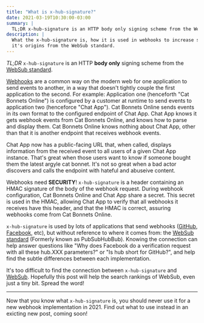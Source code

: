```yaml
---
title: "What is x-hub-signature?"
date: 2021-03-19T10:30:00-03:00
summary: |
  TL;DR x-hub-signature is an HTTP body only signing scheme from the WebSub standard...
description: |
  What the x-hub-signature is, how it is used in webhooks to increase security, and
  it's origins from the WebSub standard.
---
```


*TL;DR* `x-hub-signature` is an HTTP **body only** signing scheme from the [WebSub standard][websub].

[Webhooks][webhook] are a common way on the modern web for one application to send events to another,
in a way that doesn't tightly couple the first application to the second. For example: Application one
(henceforth "Cat Bonnets Online") is configured by a customer at runtime to send events to application two
(henceforce "Chat App"). Cat Bonnets Online sends events in its own format to the configured endpoint
of Chat App. Chat App knows it gets webhook events from Cat Bonnets Online, and knows how to parse and
display them. Cat Bonnets Online knows nothing about Chat App, other than that it is another
endpoint that receives webhook events.

Chat App now has a public-facing URL that, when called, displays information from the received event to all
users of a given Chat App instance. That's great when those users want to know if someone bought them the
latest argyle cat bonnet. It's not so great when a bad actor discovers and calls the endpoint with hateful
and abuseive content.

Webhooks need **SECURITY**! `x-hub-signature` is a header containing an HMAC signature of the body of the
webhook request. During webhook configuration, Cat Bonnets Online and Chat App share a secret. This secret
is used in the HMAC, allowing Chat App to verify that all webhooks it receives have this header, and that
the HMAC is correct, assuring webhooks come from Cat Bonnets Online.

`x-hub-signature` is used by lots of applications that send webhooks ([GitHub][github], [Facebook][facebook], etc),
but without reference to where it comes from: the [WebSub standard][websub] (Formerly known as PubSubHubBub).
Knowing the connection can help answer questions like "Why does Facebook do a verification request with all
these hub.XXX parameters?" or "Is hub short for GitHub?", and help find the subtle differences between each
implementation.

It's too difficult to find the connection between `x-hub-signature` and [WebSub][websub].
Hopefully this post will help the search rankings of WebSub, even just a tiny bit. Spread the word!

---

Now that you know what `x-hub-signature` is, you should never use it for a new webhook implementation in 2021. Find out what to use instead in an exicting new post, coming soon!

[websub]: https://www.w3.org/TR/websub/ "WebSub W3C Recommendation"
[webhook]: https://en.wikipedia.org/wiki/Webhook "Webhook description on Wikipedia"
[hmac]: https://en.wikipedia.org/wiki/HMAC "HMAC description on Wikipedia"
[github]: https://docs.github.com/en/developers/webhooks-and-events/securing-your-webhooks "Github webhooks"
[facebook]: https://developers.facebook.com/docs/graph-api/webhooks/getting-started/ "Facebook webhooks"

